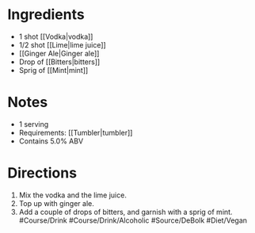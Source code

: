 # Ingredients
- 1 shot [[Vodka|vodka]]
- 1/2 shot [[Lime|lime juice]]
- [[Ginger Ale|Ginger ale]]
- Drop of [[Bitters|bitters]]
- Sprig of [[Mint|mint]]
# Notes
- 1 serving 
- Requirements: [[Tumbler|tumbler]]
- Contains 5.0% ABV
# Directions
1. Mix the vodka and the lime juice.
2. Top up with ginger ale.
3. Add a couple of drops of bitters, and garnish with a sprig of mint.
#Course/Drink #Course/Drink/Alcoholic #Source/DeBolk #Diet/Vegan 